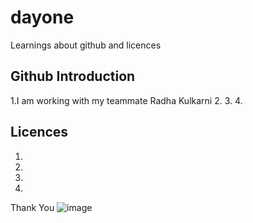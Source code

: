 # dayone
Learnings about github and licences
## Github Introduction
1.I am working with my teammate Radha Kulkarni 
2.
3.
4.
## Licences
1.
2.
3.
4.
Thank You 
![image](https://user-images.githubusercontent.com/116138828/196606637-1c23be16-a650-4e22-846b-f204a0f9bfe1.png)
